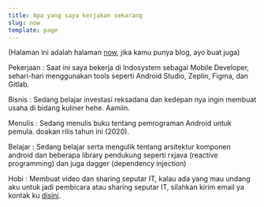 ```yaml
---
title: Apa yang saya kerjakan sekarang
slug: now
template: page
---
```


(Halaman ini adalah halaman [now](https://nownownow.com/about), jika kamu punya blog, ayo buat juga)

Pekerjaan :
Saat ini saya bekerja di Indosystem sebagai Mobile Developer, sehari-hari menggunakan tools seperti Android Studio, Zeplin, Figma, dan Gitlab.  

Bisnis :
Sedang belajar investasi reksadana dan kedepan nya ingin membuat usaha di bidang kuliner hehe. Aamiin.

Menulis :
Sedang menulis buku tentang pemrograman Android untuk pemula. doakan rilis tahun ini (2020).

Belajar :
Sedang belajar serta mengulik tentang arsitektur komponen android dan beberapa library pendukung seperti rxjava (reactive programming) dan juga dagger (dependency injection)

Hobi :
Membuat video dan sharing seputar IT, kalau ada yang mau undang aku untuk jadi pembicara atau sharing seputar IT, silahkan kirim email ya kontak ku [disini](https://ihwan.id/contact). 